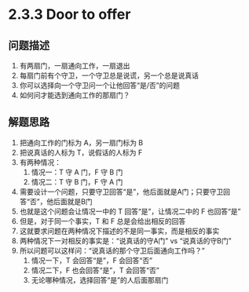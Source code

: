# 2.3.3 Door to offer

## 问题描述

1. 有两扇门，一扇通向工作，一扇退出
2. 每扇门前有个守卫，一个守卫总是说谎，另一个总是说真话
3. 你可以选择向一个守卫问一个让他回答“是/否”的问题
4. 如何问才能选到通向工作的那扇门？

## 解题思路

1. 把通向工作的门标为 A，另一扇门标为 B
2. 把说真话的人标为 T，说假话的人标为 F
3. 有两种情况：
   1. 情况一：T 守 A 门，F 守 B 门
   2. 情况二：T 守 B 门，F 守 A 门
4. 需要设计一个问题，只要守卫回答“是”，他后面就是A门；只要守卫回答“否”，他后面就是B门
5. 也就是这个问题会让情况一中的 T 回答“是”，让情况二中的 F 也回答“是”
6. 但是，对于同一个事实，T 和 F 总是会给出相反的回答
7. 这就要求问题在两种情况下描述的不是同一事实，而是相反的事实
8. 两种情况下一对相反的事实是：“说真话的守A门” vs “说真话的守B门”
9. 所以问题可以这样问：“说真话的那个守卫后面通向工作吗？”
   1. 情况一下，T 会回答“是”，F 会回答“否”
   2. 情况二下，F 也会回答“是”，T 会回答“否”
   3. 无论哪种情况，选择回答“是”的人后面那扇门